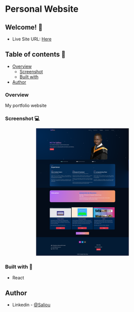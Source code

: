 # Personal Website

## Welcome! 👋

- Live Site URL: [Here](https://jolly-booth-cdd728.netlify.app/)

## Table of contents 🙂

- [Overview](#overview)
  - [Screenshot](#screenshot)
  - [Built with](#built-with)
- [Author](#author)

### Overview

My portfolio website

### Screenshot 💻

<div align="center">
<p align="center" style="width:60%;">
  <img src="public/website.png" alt="App"/>
</p>
</div>

### Built with 🧰

- React

## Author

- Linkedin - [@Saliou](https://www.linkedin.com/in/saliou-diop-527741112/)
